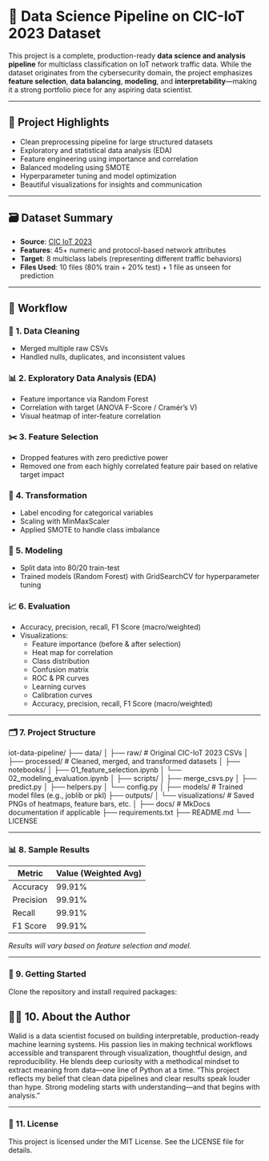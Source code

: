  # 🧠 Data Science Pipeline on CIC-IoT 2023 Dataset

This project is a complete, production-ready **data science and analysis pipeline** for multiclass classification on IoT network traffic data. While the dataset originates from the cybersecurity domain, the project emphasizes **feature selection**, **data balancing**, **modeling**, and **interpretability**—making it a strong portfolio piece for any aspiring data scientist.

---

## 📌 Project Highlights

- Clean preprocessing pipeline for large structured datasets
- Exploratory and statistical data analysis (EDA)
- Feature engineering using importance and correlation
- Balanced modeling using SMOTE
- Hyperparameter tuning and model optimization
- Beautiful visualizations for insights and communication

---

## 🗃️ Dataset Summary

- **Source**: [CIC IoT 2023](https://www.unb.ca/cic/datasets/iot-2023.html)
- **Features**: 45+ numeric and protocol-based network attributes
- **Target**: 8 multiclass labels (representing different traffic behaviors)
- **Files Used**: 10 files (80% train + 20% test) + 1 file as unseen for prediction

---

## 🔧 Workflow

### 🧹 1. Data Cleaning
- Merged multiple raw CSVs
- Handled nulls, duplicates, and inconsistent values

### 📊 2. Exploratory Data Analysis (EDA)
- Feature importance via Random Forest
- Correlation with target (ANOVA F-Score / Cramér’s V)
- Visual heatmap of inter-feature correlation

### ✂️ 3. Feature Selection
- Dropped features with zero predictive power
- Removed one from each highly correlated feature pair based on relative target impact

### 🔄 4. Transformation
- Label encoding for categorical variables
- Scaling with MinMaxScaler
- Applied SMOTE to handle class imbalance

### 🤖 5. Modeling
- Split data into 80/20 train-test
- Trained models (Random Forest) with GridSearchCV for hyperparameter tuning

### 📈 6. Evaluation
- Accuracy, precision, recall, F1 Score (macro/weighted)
- Visualizations:
  - Feature importance (before & after selection)
  - Heat map for correlation
  - Class distribution
  - Confusion matrix
  - ROC & PR curves
  - Learning curves
  - Calibration curves
  - Accuracy, precision, recall, F1 Score (macro/weighted)

---

### 🗂️ 7. Project Structure

iot-data-pipeline/
├── data/
│   ├── raw/               # Original CIC-IoT 2023 CSVs
│   ├── processed/         # Cleaned, merged, and transformed datasets
│
├── notebooks/
│   ├── 01_feature_selection.ipynb
│   └── 02_modeling_evaluation.ipynb
│
├── scripts/
│   ├── merge_csvs.py
│   ├── predict.py
│   ├── helpers.py
│   └── config.py
│
├── models/                # Trained model files (e.g., joblib or pkl)
├── outputs/
│   └── visualizations/    # Saved PNGs of heatmaps, feature bars, etc.
│
├── docs/                  # MkDocs documentation if applicable
├── requirements.txt
├── README.md
└── LICENSE


---

### 📊 8. Sample Results

| Metric     | Value (Weighted Avg) |
|------------|----------------------|
| Accuracy   | 99.91%               |
| Precision  | 99.91%               |
| Recall     | 99.91%               |
| F1 Score   | 99.91%               |

*Results will vary based on feature selection and model.*

---

### 🚀 9. Getting Started

Clone the repository and install required packages:


## 🧑‍💻 10. About the Author
Walid is a data scientist focused on building interpretable, production-ready machine learning systems. His passion lies in making technical workflows accessible and transparent through visualization, thoughtful design, and reproducibility. He blends deep curiosity with a methodical mindset to extract meaning from data—one line of Python at a time.
“This project reflects my belief that clean data pipelines and clear results speak louder than hype. Strong modeling starts with understanding—and that begins with analysis.”

---

### 📄 11. License
This project is licensed under the MIT License. See the LICENSE file for details.







